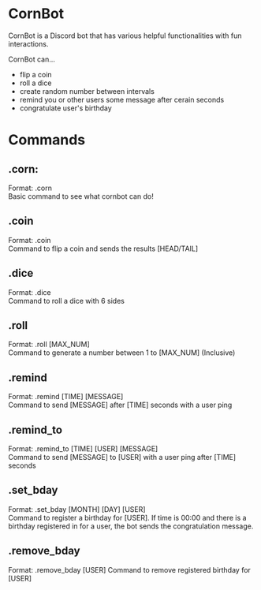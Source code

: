 # CornBot
CornBot is a Discord bot that has various helpful functionalities with fun interactions.

CornBot can...
- flip a coin
- roll a dice
- create random number between intervals
- remind you or other users some message after cerain seconds
- congratulate user's birthday

# Commands
## .corn:
Format: .corn <br/>
Basic command to see what cornbot can do!

## .coin
Format: .coin <br/>
Command to flip a coin and sends the results [HEAD/TAIL]

## .dice
Format: .dice <br/>
Command to roll a dice with 6 sides

## .roll
Format: .roll [MAX_NUM] <br/>
Command to generate a number between 1 to [MAX_NUM] (Inclusive)

## .remind
Format: .remind [TIME] [MESSAGE] <br/>
Command to send [MESSAGE] after [TIME] seconds with a user ping

## .remind_to
Format: .remind_to [TIME] [USER] [MESSAGE] <br/>
Command to send [MESSAGE] to [USER] with a user ping after [TIME] seconds

## .set_bday
Format: .set_bday [MONTH] [DAY] [USER] <br/> 
Command to register a birthday for [USER]. If time is 00:00 and there is a birthday registered in for a user, the bot sends the congratulation message.

## .remove_bday
Format: .remove_bday [USER]
Command to remove registered birthday for [USER]
